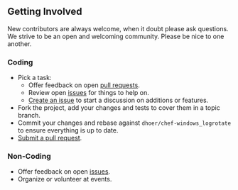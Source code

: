 ## Getting Involved

New contributors are always welcome, when it doubt please ask questions. We strive to be an open and welcoming 
community. Please be nice to one another.

### Coding

* Pick a task:
  * Offer feedback on open [pull requests](https://github.com/dhoer/chef-windows_logrotate/pulls).
  * Review open [issues](https://github.com/dhoer/chef-windows_logrotate/issues) for things to help on.
  * [Create an issue](https://github.com/dhoer/chef-windows_logrotate/issues/new) to start a discussion on additions or features.
* Fork the project, add your changes and tests to cover them in a topic branch.
* Commit your changes and rebase against `dhoer/chef-windows_logrotate` to ensure everything is up to date.
* [Submit a pull request](https://github.com/dhoer/chef-windows_logrotate/compare/).

### Non-Coding

* Offer feedback on open [issues](https://github.com/dhoer/chef-windows_logrotate/issues).
* Organize or volunteer at events.
